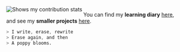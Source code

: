 <img align="left" src="https://streak-stats.demolab.com/?user=Kr33L&theme=github-dark&hide_border=true&border_radius=45&width=120" alt="Shows my contribution stats" />

You can find my **learning diary** [here](https://github.com/Kr33L/learning-diary/),<br>
and see my **smaller projects** [here](https://kr33l.github.io/small-projects/).


```css
> I write, erase, rewrite
> Erase again, and then
> A poppy blooms.
```
